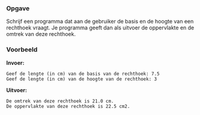 ### Opgave

Schrijf een programma dat aan de gebruiker de basis en de hoogte van een rechthoek vraagt. Je programma geeft dan als uitvoer de oppervlakte en de omtrek van deze rechthoek.

### Voorbeeld

**Invoer:**

    Geef de lengte (in cm) van de basis van de rechthoek: 7.5
    Geef de lengte (in cm) van de hoogte van de rechthoek: 3

**Uitvoer:**

    De omtrek van deze rechthoek is 21.0 cm.
    De oppervlakte van deze rechthoek is 22.5 cm2.
